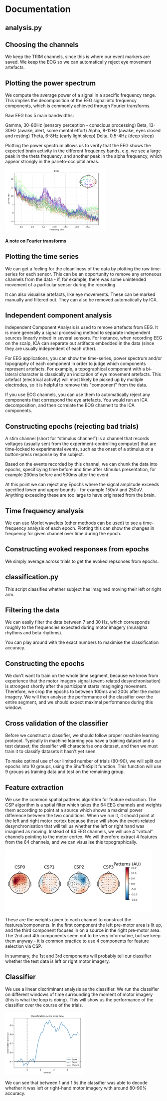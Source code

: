 # Documentation

## analysis.py

## Choosing the channels

We keep the TRIM channels, since this is where our event markers are saved. We keep the EOG so we can automatically reject eye movement artefacts.

## Plotting the power spectrum

We compute the average power of a signal in a specific frequency range. This implies the decomposition of the EEG signal into frequency components, which is commonly achieved through Fourier transforms.

Raw EEG has 5 main bandwidths:

Gamma, 30-80Hz (sensory perception - conscious processing)
Beta, 13-30Hz (awake, alert, some mental effort)
Alpha, 8-12Hz (awake, eyes closed and resting)
Theta, 6-8Hz (early light sleep)
Delta, 0.5-4Hz (deep sleep)

Plotting the power spectrum allows us to verify that the EEG shows the expected brain activity in the different frequency bands, e.g. we see a large peak in the theta frequency, and another peak in the alpha frequency, which appear strongly in the parieto-occipital areas.

<img src=./img/power-spectrum.png height="200px">

#### A note on Fourier transforms

## Plotting the time series

We can get a feeling for the cleanliness of the data by plotting the raw time-series for each sensor. This can be an opportunity to remove any erroneous channels from the data - if, for example, there was some unintended movement of a particular sensor during the recording.

It can also visualise artefacts, like eye movements. These can be marked manually and filtered out. They can also be removed automatically by ICA.

## Independent component analysis

Independent Component Analysis is used to remove artefacts from EEG. It is more generally a signal processing method to separate independent sources linearly mixed in several sensors. For instance, when recording EEG on the scalp, ICA can separate out artifacts embedded in the data (since they are usually independent of each other).

For EEG applications, you can show the time-series, power spectrum and/or topography of each component in order to judge which components represent artefacts. For example, a topographical component with a bi-lateral character is classically an indication of eye movement artefacts. This artefact (electrical activity) will most likely be picked up by multiple electrodes, so it is helpful to remove this "component" from the data.

If you use EOG channels, you can use them to automatically reject any components that correspond the eye artefacts. You would run an ICA decomposition, and then correlate the EOG channelt to the ICA components.

## Constructing epochs (rejecting bad trials)

A stim channel (short for “stimulus channel”) is a channel that records voltages (usually sent from the experiment-controlling computer) that are time-locked to experimental events, such as the onset of a stimulus or a button-press response by the subject.

Based on the events recorded by this channel, we can chunk the data into epochs, specificying time before and time after stimulus presentation, for example 200ms before and 500ms after the event.

At this point we can reject any Epochs where the signal amplitude exceeds specified lower and upper bounds - for example 150uV and 250uV. Anything exceeding these are too large to have originated from the brain.

## Time frequency analysis

We can use Morlet wavelets (other methods can be used) to see a time-frequency analysis of each epoch. Plotting this can show the changes in frequency for given channel over time during the epoch.

## Constructing evoked responses from epochs

We simply average across trials to get the evoked repsonses from epochs.

## classification.py

This script classifies whether subject has imagined moving their left or right arm.

## Filtering the data

We can easily filter the data between 7 and 30 Hz, which corresponds roughly to the frequencies expected during motor imagery (mu/alpha rhythms and beta rhythms).

You can play around with the exact numbers to maximise the classification accuracy.

## Constructing the epochs

We don't want to train on the whole time segment, because we know from experience that the motor imagery signal (event-related desynchronisation) is strongest shortly after the participant starts imaginging movement. Therefore, we crop the epochs to between 100ms and 200s after the motor imagery. We will then analyse the performance of the classifier over the entire segment, and we should expect maximal performance during this window.

## Cross validation of the classifier

Before we construct a classifier, we should follow proper machine learning protocol. Typically in machine learning you have a training dataset and a test dataset; the classifier will characterise one dataset, and then we must train it to classify datasets it hasn't yet seen.

To make optimal use of our limited number of trials (80-90), we will split our epochs into 10 groups, using the ShuffleSplit function. This function will use 9 groups as training data and test on the remaining group.

## Feature extraction

We use the common spatial patterns algorithm for feature extraction. The CSP algorithm is a sptial filter which takes the 64 EEG channels and weights them according to point at a source which shows a maximal power difference between the two conditions. When we run it, it should point at the left and right motor cortex because those will show the event-related desynchronisation that will tell us whether the left or right hand was imagined as moving. Instead of 64 EEG channels, we will use 4 "virtual" channels pointing to the motor cortex. We will therefore extract 4 features from the 64 channels, and we can visualise this topographically.

<img src=./img/extracted-features.png height="200px">

These are the weights given to each channel to construct the features/components. In the first component the left pre-motor area is lit up, and the third component focuses in on a source in the right pre-motor area. The 2nd and 4th components seem not to be very informative, but we keep them anyway - it is common practice to use 4 components for feature selection via CSP.

In summary, the 1st and 3rd components will probably tell our classifier whether the test data is left or right motor imagery.

## Classifier

We use a linear discriminant analysis as the classifier. We run the classifier on different windows of time surrounding the moment of motor imagery (this is what the loop is doing). This will show us the performance of the classifier over the course of the trials.

<img src=./img/classification-results.png height="200px">

We can see that between 1 and 1.5s the classifier was able to decode whether it was left or right-hand motor imagery with around 80-90% accuracy.
